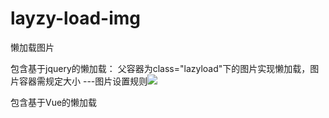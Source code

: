 # layzy-load-img
懒加载图片

包含基于jquery的懒加载： 父容器为class="lazyload"下的图片实现懒加载，图片容器需规定大小 
---图片设置规则<img data-img="图片地址" src="默认显示的图片">

包含基于Vue的懒加载

